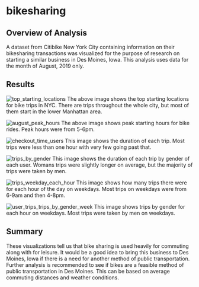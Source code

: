 # bikesharing
## Overview of Analysis
A dataset from Citibike New York City containing information on their bikesharing transactions was visualized for the purpose of research on starting a similar business in Des Moines, Iowa. This analysis uses data for the month of August, 2019 only.
## Results
![top_starting_locations](https://user-images.githubusercontent.com/79877531/127270588-1232d54b-f6aa-47e7-8788-e21771dc629d.PNG)
The above image shows the top starting locations for bike trips in NYC. There are trips throughout the whole city, but most of them start in the lower Manhattan area.

![august_peak_hours](https://user-images.githubusercontent.com/79877531/127270844-d2a95930-866d-4f4b-8200-1fd31ff55cb0.PNG)
The above image shows peak starting hours for bike rides. Peak hours were from 5-6pm.

![checkout_time_users](https://user-images.githubusercontent.com/79877531/127270959-23f2ae63-073d-4ef3-899c-1f69d049fc60.PNG)
This image shows the duration of each trip. Most trips were less than one hour with very few going past that.

![trips_by_gender](https://user-images.githubusercontent.com/79877531/127271104-4bb0f3c0-20a1-4d8a-bf6e-66c8fc4287ce.PNG)
This image shows the duration of each trip by gender of each user. Womans trips were slightly longer on average, but the majority of trips were taken by men.

![trips_weekday_each_hour](https://user-images.githubusercontent.com/79877531/127271240-de0409b7-a8d3-469a-ad2e-66eb2c89e7f5.PNG)
This image shows how many trips there were for each hour of the day on weekdays. Most trips on weekdays were from 6-9am and then 4-8pm.

![user_trips_trips_by_gender_week](https://user-images.githubusercontent.com/79877531/127271385-b82dbfcd-793c-4c36-a4de-ba7977243c53.PNG)
This image shows trips by gender for each hour on weekdays. Most trips were taken by men on weekdays.
## Summary
These visualizations tell us that bike sharing is used heavily for commuting along with for leisure. It would be a good idea to bring this business to Des Moines, Iowa if there is a need for another method of public transportation. Further analysis is recommended to see if bikes are a feasible method of public transportation in Des Moines. This can be based on average commuting distances and weather conditions.
